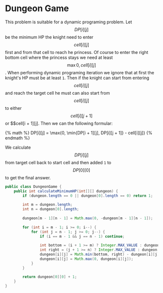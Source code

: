 # Dungeon Game

This problem is suitable for a dynamic programing problem. Let $$DP[i][j]$$ be the minimum
HP the knight need to enter $$cell[i][j]$$ first and from that cell to reach he princess.
Of course to enter the right bottom cell where the princess stays we need at least $$\max{0, cell[i][j]}$$.
When performing dynamic programing iteration we ignore that at first the knight's HP must be at least `1`.
Then if the knight can start from entering $$cell[i][j]$$ and reach the target cell he must can also start from
$$cell[i][j]$$ to either $$cell[i][j + 1]$$ or $$cell[i + 1][j]. Then we can the following formular:

{% math %}
DP[i][j] = \max{0, \min{DP[i + 1][j], DP[i][j + 1]} - cell[i][j]}
{% endmath %}

We calculate $$DP[i][j]$$ from target cell back to start cell and then added `1` to $$DP[0][0]$$ to
get the final answer.

```java
public class DungeonGame {
    public int calculateMinimumHP(int[][] dungeon) {
        if (dungeon.length == 0 || dungeon[0].length == 0) return 1;
        
        int m = dungeon.length;
        int n = dungeon[0].length;
        
        dungeon[m - 1][n - 1] = Math.max(0, -dungeon[m - 1][n - 1]);
        
        for (int i = m - 1; i >= 0; i--) {
            for (int j = n - 1; j >= 0; j--) {
                if (i == m - 1 && j == n - 1) continue;
                
                int bottom = (i + 1 >= m) ? Integer.MAX_VALUE : dungeon[i + 1][j];
                int right = (j + 1 >= n) ? Integer.MAX_VALUE : dungeon[i][j + 1];
                dungeon[i][j] = Math.min(bottom, right) - dungeon[i][j];
                dungeon[i][j] = Math.max(0, dungeon[i][j]);
            }
        }
        
        return dungeon[0][0] + 1;
    }
}
```
